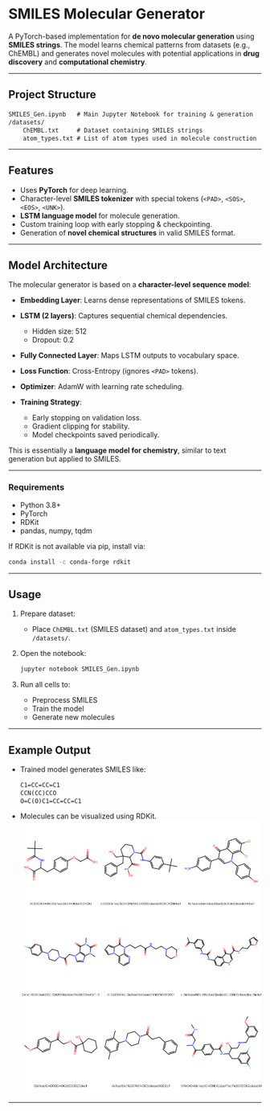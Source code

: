 # SMILES Molecular Generator

A PyTorch-based implementation for **de novo molecular generation** using **SMILES strings**. The model learns chemical patterns from datasets (e.g., ChEMBL) and generates novel molecules with potential applications in **drug discovery** and **computational chemistry**.

---

## Project Structure

```
SMILES_Gen.ipynb   # Main Jupyter Notebook for training & generation
/datasets/
    ChEMBL.txt     # Dataset containing SMILES strings
    atom_types.txt # List of atom types used in molecule construction
```

---

## Features

* Uses **PyTorch** for deep learning.
* Character-level **SMILES tokenizer** with special tokens (`<PAD>`, `<SOS>`, `<EOS>`, `<UNK>`).
* **LSTM language model** for molecule generation.
* Custom training loop with early stopping & checkpointing.
* Generation of **novel chemical structures** in valid SMILES format.

---

## Model Architecture

The molecular generator is based on a **character-level sequence model**:

* **Embedding Layer**: Learns dense representations of SMILES tokens.
* **LSTM (2 layers)**: Captures sequential chemical dependencies.

  * Hidden size: 512
  * Dropout: 0.2
* **Fully Connected Layer**: Maps LSTM outputs to vocabulary space.
* **Loss Function**: Cross-Entropy (ignores `<PAD>` tokens).
* **Optimizer**: AdamW with learning rate scheduling.
* **Training Strategy**:

  * Early stopping on validation loss.
  * Gradient clipping for stability.
  * Model checkpoints saved periodically.

This is essentially a **language model for chemistry**, similar to text generation but applied to SMILES.

---

### Requirements

* Python 3.8+
* PyTorch
* RDKit
* pandas, numpy, tqdm

If RDKit is not available via pip, install via:

```bash
conda install -c conda-forge rdkit
```

---

## Usage

1. Prepare dataset:

   * Place `ChEMBL.txt` (SMILES dataset) and `atom_types.txt` inside `/datasets/`.
2. Open the notebook:

   ```bash
   jupyter notebook SMILES_Gen.ipynb
   ```
3. Run all cells to:

   * Preprocess SMILES
   * Train the model
   * Generate new molecules

---

## Example Output

* Trained model generates SMILES like:

  ```
  C1=CC=CC=C1
  CCN(CC)CCO
  O=C(O)C1=CC=CC=C1
  ```
* Molecules can be visualized using RDKit.
![Generated Molecules](output.png)

---
